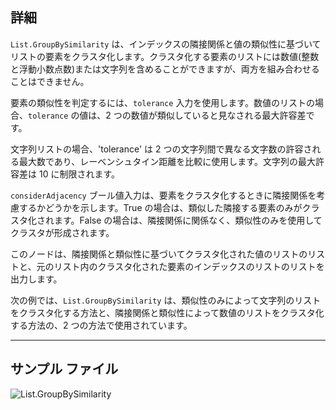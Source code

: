 ## 詳細
`List.GroupBySimilarity` は、インデックスの隣接関係と値の類似性に基づいてリストの要素をクラスタ化します。クラスタ化する要素のリストには数値(整数と浮動小数点数)または文字列を含めることができますが、両方を組み合わせることはできません。

要素の類似性を判定するには、`tolerance` 入力を使用します。数値のリストの場合、`tolerance` の値は、2 つの数値が類似していると見なされる最大許容差です。

文字列リストの場合、'tolerance' は 2 つの文字列間で異なる文字数の許容される最大数であり、レーベンシュタイン距離を比較に使用します。文字列の最大許容差は 10 に制限されます。

`considerAdjacency` ブール値入力は、要素をクラスタ化するときに隣接関係を考慮するかどうかを示します。True の場合は、類似した隣接する要素のみがクラスタ化されます。False の場合は、隣接関係に関係なく、類似性のみを使用してクラスタが形成されます。

このノードは、隣接関係と類似性に基づいてクラスタ化された値のリストのリストと、元のリスト内のクラスタ化された要素のインデックスのリストのリストを出力します。

次の例では、`List.GroupBySimilarity` は、類似性のみによって文字列のリストをクラスタ化する方法と、隣接関係と類似性によって数値のリストをクラスタ化する方法の、2 つの方法で使用されています。
___
## サンプル ファイル

![List.GroupBySimilarity](./DSCore.List.GroupBySimilarity_img.jpg)
